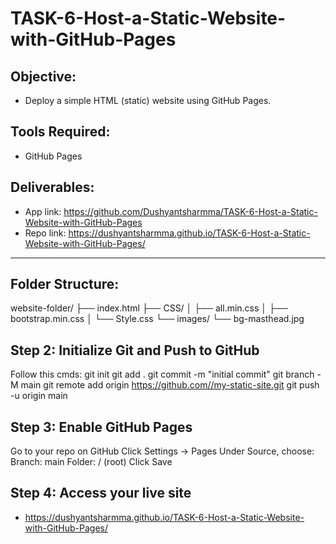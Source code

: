 # TASK-6-Host-a-Static-Website-with-GitHub-Pages

## Objective:
- Deploy a simple HTML (static) website using GitHub Pages.

## Tools Required:
- GitHub Pages

## Deliverables:
- App link: https://github.com/Dushyantsharmma/TASK-6-Host-a-Static-Website-with-GitHub-Pages
- Repo link: https://dushyantsharmma.github.io/TASK-6-Host-a-Static-Website-with-GitHub-Pages/

---

## Folder Structure:
website-folder/
├── index.html
├── CSS/
│   ├── all.min.css
│   ├── bootstrap.min.css
│   └── Style.css
└── images/
    └── bg-masthead.jpg


## Step 2: Initialize Git and Push to GitHub

Follow this cmds:
git init
git add .
git commit -m "initial commit"
git branch -M main
git remote add origin https://github.com//my-static-site.git
git push -u origin main


## Step 3: Enable GitHub Pages

Go to your repo on GitHub
Click Settings → Pages
Under Source, choose:
Branch: main
Folder: / (root)
Click Save

## Step 4: Access your live site
- https://dushyantsharmma.github.io/TASK-6-Host-a-Static-Website-with-GitHub-Pages/

